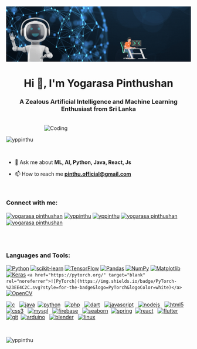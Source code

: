 ![MasterHead](head1.gif)
<h1 align="center">Hi 👋, I'm Yogarasa Pinthushan</h1>
<h3 align="center">A Zealous Artificial Intelligence and Machine Learning Enthusiast from Sri Lanka</h3>
<br>
<img align="right" alt="Coding" width="400"
    src="https://raw.githubusercontent.com/hasibul-hasan-shuvo/hasibul-hasan-shuvo/main/images/boy-coding.gif">
<br>
<p align="left"> <img src="https://komarev.com/ghpvc/?username=yppinthu&label=Profile%20views&color=0e75b6&style=flat"
        alt="yppinthu" /> </p>
        <br>
        
- 💬 Ask me about **ML, AI, Python, Java, React, Js**

- 📫 How to reach me **pinthu.official@gmail.com**

  <br>
<h3 align="left">Connect with me:</h3>
<p align="left">
    <a href="https://linkedin.com/in/yogarasa pinthushan" target="blank"><img align="center"
            src="https://raw.githubusercontent.com/rahuldkjain/github-profile-readme-generator/master/src/images/icons/Social/linked-in-alt.svg"
            alt="yogarasa pinthushan" height="30" width="40" /></a>
    <a href="https://stackoverflow.com/users/yppinthu" target="blank"><img align="center"
            src="https://raw.githubusercontent.com/rahuldkjain/github-profile-readme-generator/master/src/images/icons/Social/stack-overflow.svg"
            alt="yppinthu" height="30" width="40" /></a>
    <a href="https://kaggle.com/yppinthu" target="blank"><img align="center"
            src="https://raw.githubusercontent.com/rahuldkjain/github-profile-readme-generator/master/src/images/icons/Social/kaggle.svg"
            alt="yppinthu" height="30" width="40" /></a>
    <a href="https://fb.com/yogarasa pinthushan" target="blank"><img align="center"
            src="https://raw.githubusercontent.com/rahuldkjain/github-profile-readme-generator/master/src/images/icons/Social/facebook.svg"
            alt="yogarasa pinthushan" height="30" width="40" /></a>
    <a href="https://www.hackerrank.com/yogarasa pinthushan" target="blank"><img align="center"
            src="https://raw.githubusercontent.com/rahuldkjain/github-profile-readme-generator/master/src/images/icons/Social/hackerrank.svg"
            alt="yogarasa pinthushan" height="30" width="40" /></a>
</p>
<br>
<br>
<h3 align="left">Languages and Tools:</h3>
<p align="left">
    
<a href="https://www.python.org/" target="blank" rel="noreferrer"> ![Python](https://img.shields.io/badge/python-3670A0?style=for-the-badge&logo=python&logoColor=ffdd54)</a>
<a href="https://scikit-learn.org/" target="blank" rel="noreferrer">![scikit-learn](https://img.shields.io/badge/scikit--learn-%23F7931E.svg?style=for-the-badge&logo=scikit-learn&logoColor=white)</a>
<a href="https://www.tensorflow.org" target="blank" rel="noreferrer">![TensorFlow](https://img.shields.io/badge/TensorFlow-%23FF6F00.svg?style=for-the-badge&logo=TensorFlow&logoColor=white)</a>
<a href="https://pandas.pydata.org/" target="blank" rel="noreferrer">![Pandas](https://img.shields.io/badge/pandas-%23150458.svg?style=for-the-badge&logo=pandas&logoColor=white)</a>
<a href="https://numpy.org/" target="blank" rel="noreferrer">![NumPy](https://img.shields.io/badge/numpy-%23013243.svg?style=for-the-badge&logo=numpy&logoColor=white)</a>
<a href="https://matplotlib.org/" target="blank" rel="noreferrer">![Matplotlib](https://img.shields.io/badge/Matplotlib-%23ffffff.svg?style=for-the-badge&logo=Matplotlib&logoColor=black)</a>
<a href="https://keras.io/" target="blank" rel="noreferrer">![Keras](https://img.shields.io/badge/Keras-%23D00000.svg?style=for-the-badge&logo=Keras&logoColor=white)</a>
```<a href="https://pytorch.org/" target="blank" rel="noreferrer">![PyTorch](https://img.shields.io/badge/PyTorch-%23EE4C2C.svg?style=for-the-badge&logo=PyTorch&logoColor=white)</a>```
<a href="https://opencv.org/" target="blank" rel="noreferrer">![OpenCV](https://img.shields.io/badge/opencv-%23white.svg?style=for-the-badge&logo=opencv&logoColor=white)</a>


<a href="https://www.cprogramming.com/" target="_blank" rel="noreferrer">
        <img src="https://raw.githubusercontent.com/devicons/devicon/master/icons/c/c-original.svg" alt="c" width="40"
            height="40" /></a> &nbsp;
    <a href="https://www.java.com" target="_blank" rel="noreferrer">
        <img src="https://raw.githubusercontent.com/devicons/devicon/master/icons/java/java-original.svg" alt="java"
            width="40" height="40" /></a>&nbsp;
    <a href="https://www.python.org" target="_blank" rel="noreferrer">
        <img src="https://raw.githubusercontent.com/devicons/devicon/master/icons/python/python-original.svg"
            alt="python" width="40" height="40" /></a> &nbsp;
    <a href="https://www.php.net" target="_blank" rel="noreferrer">
        <img src="https://raw.githubusercontent.com/devicons/devicon/master/icons/php/php-original.svg" alt="php"
            width="40" height="40" /></a> &nbsp;
    <a href="https://dart.dev" target="_blank" rel="noreferrer">
        <img src="https://www.vectorlogo.zone/logos/dartlang/dartlang-icon.svg" alt="dart" width="40" height="40" /></a> &nbsp;
    <a href="https://developer.mozilla.org/en-US/docs/Web/JavaScript" target="_blank" rel="noreferrer">
        <img src="https://raw.githubusercontent.com/devicons/devicon/master/icons/javascript/javascript-original.svg"
            alt="javascript" width="40" height="40" /></a> &nbsp;
    <a href="https://nodejs.org" target="_blank" rel="noreferrer">
        <img src="https://raw.githubusercontent.com/devicons/devicon/master/icons/nodejs/nodejs-original-wordmark.svg"
            alt="nodejs" width="40" height="40" /></a> &nbsp;
    <a href="https://www.w3.org/html/" target="_blank" rel="noreferrer">
        <img src="https://raw.githubusercontent.com/devicons/devicon/master/icons/html5/html5-original-wordmark.svg"
            alt="html5" width="40" height="40" /></a> &nbsp;
    <a href="https://www.w3schools.com/css/" target="_blank" rel="noreferrer">
        <img src="https://raw.githubusercontent.com/devicons/devicon/master/icons/css3/css3-original-wordmark.svg"
            alt="css3" width="40" height="40" /></a> &nbsp;
    <a href="https://www.mysql.com/" target="_blank" rel="noreferrer">
        <img src="https://raw.githubusercontent.com/devicons/devicon/master/icons/mysql/mysql-original-wordmark.svg"
            alt="mysql" width="40" height="40" /></a> &nbsp;
    <a href="https://firebase.google.com/" target="_blank" rel="noreferrer">
        <img src="https://www.vectorlogo.zone/logos/firebase/firebase-icon.svg" alt="firebase" width="40" height="40" /></a> &nbsp;
       <a href="https://seaborn.pydata.org/" target="_blank" rel="noreferrer">
        <img src="https://seaborn.pydata.org/_images/logo-mark-lightbg.svg" alt="seaborn" width="40" height="40" /></a>&nbsp;
        <a href="https://spring.io/" target="_blank" rel="noreferrer">
        <img src="https://www.vectorlogo.zone/logos/springio/springio-icon.svg" alt="spring" width="40" height="40" /></a>&nbsp;
    <a href="https://reactjs.org/" target="_blank" rel="noreferrer">
        <img src="https://raw.githubusercontent.com/devicons/devicon/master/icons/react/react-original-wordmark.svg"
            alt="react" width="40" height="40" /></a> &nbsp;
    <a href="https://flutter.dev" target="_blank" rel="noreferrer">
        <img src="https://www.vectorlogo.zone/logos/flutterio/flutterio-icon.svg" alt="flutter" width="40"
            height="40" /></a> &nbsp;
    <a href="https://git-scm.com/" target="_blank" rel="noreferrer">
        <img src="https://www.vectorlogo.zone/logos/git-scm/git-scm-icon.svg" alt="git" width="40" height="40" /></a>&nbsp;
    <a href="https://www.arduino.cc/" target="_blank" rel="noreferrer">
        <img src="https://cdn.worldvectorlogo.com/logos/arduino-1.svg" alt="arduino" width="40" height="40" /></a> &nbsp;
    <a href="https://www.blender.org/" target="_blank" rel="noreferrer">
        <img src="https://download.blender.org/branding/community/blender_community_badge_white.svg" alt="blender"
            width="40" height="40" /></a> &nbsp;
    <a href="https://www.linux.org/" target="_blank" rel="noreferrer">
        <img src="https://raw.githubusercontent.com/devicons/devicon/master/icons/linux/linux-original.svg" alt="linux"
            width="40" height="40" /></a> &nbsp;
</p>
<br>
<p><img align="center"
        src="https://github-readme-stats.vercel.app/api/top-langs?username=yppinthu&show_icons=true&locale=en&layout=compact"
        alt="yppinthu" /></p>

        
